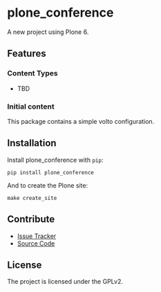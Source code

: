 # plone_conference

A new project using Plone 6.

## Features

### Content Types

- TBD

### Initial content

This package contains a simple volto configuration.

Installation
------------

Install plone_conference with `pip`:

```shell
pip install plone_conference
```
And to create the Plone site:

```shell
make create_site
```

## Contribute

- [Issue Tracker](https://github.com/ichim-david/plone-conference/issues)
- [Source Code](https://github.com/ichim-david/plone-conference/)

## License

The project is licensed under the GPLv2.
